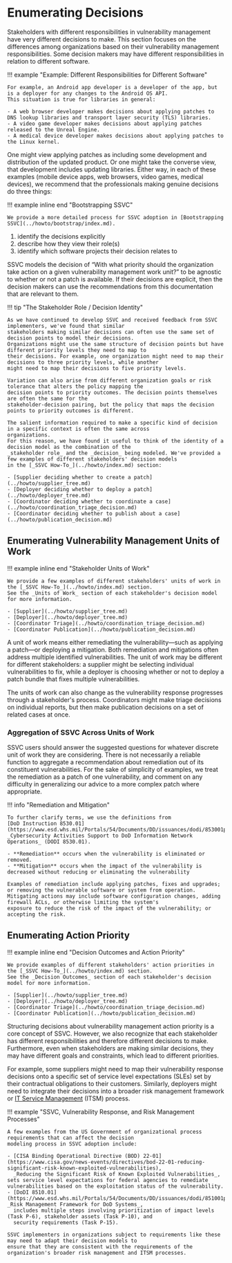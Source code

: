 # Enumerating Decisions

Stakeholders with different responsibilities in vulnerability management have very different decisions to make.
This section focuses on the differences among organizations based on their vulnerability management responsibilities.
Some decision makers may have different responsibilities in relation to different software.

!!! example "Example: Different Responsibilities for Different Software"

    For example, an Android app developer is a developer of the app, but is a deployer for any changes to the Android OS API.
    This situation is true for libraries in general:
    
    - A web browser developer makes decisions about applying patches to DNS lookup libraries and transport layer security (TLS) libraries.
    - A video game developer makes decisions about applying patches released to the Unreal Engine.
    - A medical device developer makes decisions about applying patches to the Linux kernel.
   


One might view applying patches as including some development and distribution of the updated product.
Or one might take the converse view, that development includes updating libraries.
Either way, in each of these examples (mobile device apps, web browsers, video games, medical devices),
we recommend that the professionals making genuine decisions do three things:

!!! example inline end "Bootstrapping SSVC"

    We provide a more detailed process for SSVC adoption in [Bootstrapping SSVC](../howto/bootstrap/index.md).

1. identify the decisions explicitly
2. describe how they view their role(s)
3. identify which software projects their decision relates to

SSVC models the decision of
“With what priority should the organization take action on a given vulnerability management work unit?”
to be agnostic to whether or not a patch is available.
If their decisions are explicit, then the decision makers can use the recommendations from this documentation that are relevant to them.


!!! tip "The Stakeholder Role / Decision Identity"

    As we have continued to develop SSVC and received feedback from SSVC implementers, we've found that similar
    stakeholders making similar decisions can often use the same set of decision points to model their decisions.
    Organizations might use the same structure of decision points but have different priority levels they need to map to
    their decisions. For example, one organization might need to map their decisions to three priority levels, while another
    might need to map their decisions to five priority levels.

    Variation can also arise from different organization goals or risk tolerance that alters the policy mapping the
    decision points to priority outcomes. The decision points themselves are often the same for the 
    stakeholder-decision pairing, but the policy that maps the decision points to priority outcomes is different.

    The salient information required to make a specific kind of decision in a specific context is often the same across
    organizations.
    For this reason, we have found it useful to think of the identity of a decision model as the combination of the
    _stakeholder role_ and the _decision_ being modeled. We've provided a few examples of different stakeholders' decision models
    in the [_SSVC How-To_](../howto/index.md) section:

    - [Supplier deciding whether to create a patch](../howto/supplier_tree.md)
    - [Deployer deciding whether to deploy a patch](../howto/deployer_tree.md)
    - [Coordinator deciding whether to coordinate a case](../howto/coordination_triage_decision.md)
    - [Coordinator deciding whether to publish about a case](../howto/publication_decision.md)

    
## Enumerating Vulnerability Management Units of Work

!!! example inline end "Stakeholder Units of Work"

    We provide a few examples of different stakeholders' units of work in the [_SSVC How-To_](../howto/index.md) section.
    See the _Units of Work_ section of each stakeholder's decision model for more information.
    
    - [Supplier](../howto/supplier_tree.md)
    - [Deployer](../howto/deployer_tree.md)
    - [Coordinator Triage](../howto/coordination_triage_decision.md)
    - [Coordinator Publication](../howto/publication_decision.md)

A unit of work means either remediating the vulnerability—such as applying a patch—or deploying a mitigation.
Both remediation and mitigations often address multiple identified vulnerabilities.
The unit of work may be different for different stakeholders: a supplier might be selecting individual vulnerabilities to fix,
while a deployer is choosing whether or not to deploy a patch bundle that fixes multiple vulnerabilities.

The units of work can also change as the vulnerability response progresses through a stakeholder's process.
Coordinators might make triage decisions on individual reports, but then make publication decisions on a set of related cases at once.

### Aggregation of SSVC Across Units of Work

SSVC users should answer the suggested questions for whatever discrete unit of work they are considering. 
There is not necessarily a reliable function to aggregate a recommendation about remediation out of its constituent 
vulnerabilities. 
For the sake of simplicity of examples, we treat the remediation as a patch of one vulnerability, and comment on any
difficulty in generalizing our advice to a more complex patch where appropriate.

!!! info "Remediation and Mitigation"

    To further clarify terms, we use the definitions from 
    [DoD Instruction 8530.01](https://www.esd.whs.mil/Portals/54/Documents/DD/issuances/dodi/853001p.pdf) 
    _Cybersecurity Activities Support to DoD Information Network Operations_ (DODI 8530.01).
    
    - **Remediation** occurs when the vulnerability is eliminated or removed.
    - **Mitigation** occurs when the impact of the vulnerability is decreased without reducing or eliminating the vulnerability

    Examples of remediation include applying patches, fixes and upgrades; or removing the vulnerable software or system from operation.
    Mitigating actions may include software configuration changes, adding firewall ACLs, or otherwise limiting the system's
    exposure to reduce the risk of the impact of the vulnerability; or accepting the risk.



## Enumerating Action Priority

!!! example inline end "Decision Outcomes and Action Priority"

    We provide examples of different stakeholders' action priorities in the [_SSVC How-To_](../howto/index.md) section.
    See the _Decision Outcomes_ section of each stakeholder's decision model for more information.
    
    - [Supplier](../howto/supplier_tree.md)
    - [Deployer](../howto/deployer_tree.md)
    - [Coordinator Triage](../howto/coordination_triage_decision.md)
    - [Coordinator Publication](../howto/publication_decision.md)

Structuring decisions about vulnerability management action priority is a core concept of SSVC.
However, we also recognize that each stakeholder has different responsibilities and therefore different decisions to make.
Furthermore, even when stakeholders are making similar decisions, they may have different goals and constraints, which
lead to different priorities.

For example, some suppliers might need to map their vulnerability response decisions onto a specific set of service
level expectations (SLEs) set by their contractual obligations to their customers. Similarly, deployers might need to integrate
their decisions into a broader risk management framework or 
[IT Service Management](https://en.wikipedia.org/wiki/IT_service_management) (ITSM) process.


!!! example "SSVC, Vulnerability Response, and Risk Management Processes"

    A few examples from the US Government of organizational process requirements that can affect the decision 
    modeling process in SSVC adoption include:

    - [CISA Binding Operational Directive (BOD) 22-01](https://www.cisa.gov/news-events/directives/bod-22-01-reducing-significant-risk-known-exploited-vulnerabilities),
      _Reducing the Significant Risk of Known Exploited Vulnerabilities_, sets service level expectations for federal agencies to remediate vulnerabilities based on the exploitation status of the vulnerability.
    - [DoDI 8510.01](https://www.esd.whs.mil/Portals/54/Documents/DD/issuances/dodi/851001p.pdf), _Risk Management Framework for DoD Systems_,
      includes multiple steps involving prioritization of impact levels (Task P-6), stakeholder assets (Task P-10), and
      security requirements (Task P-15).

    SSVC implementers in organizations subject to requirements like these may need to adapt their decision models to
    ensure that they are consistent with the requirements of the organization's broader risk management and ITSM processes.



